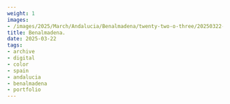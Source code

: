 ```yaml
---
weight: 1
images:
- /images/2025/March/Andalucia/Benalmadena/twenty-two-o-three/20250322-_DSC9120.jpg
title: Benalmadena.
date: 2025-03-22
tags:
- archive
- digital
- color
- spain
- andalucia
- benalmadena
- portfolio
---
```


